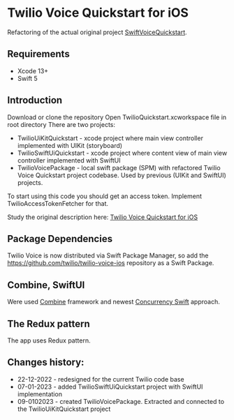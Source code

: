 # Twilio Voice Quickstart for iOS

Refactoring of the actual original project [SwiftVoiceQuickstart](https://github.com/twilio/voice-quickstart-swift).

## Requirements

- Xcode 13+
- Swift 5

## Introduction

Download or clone the repository
Open TwilioQuickstart.xcworkspace file in root directory
There are two projects:
- TwilioUiKitQuickstart - xcode project where main view controller implemented with UIKit (storyboard)
- TwilioSwiftUiQuickstart - xcode project where content view of main view controller implemented with SwiftUI 
- TwilioVoicePackage - local swift package (SPM) with refactored Twilio Voice Quickstart project codebase. Used by previous (UIKit and SwiftUI) projects. 

To start using this code you should get an access token. Implement TwilioAccessTokenFetcher for that.

Study the original description here: [Twilio Voice Quickstart for iOS](https://github.com/twilio/voice-quickstart-swift) 

## Package Dependencies

Twilio Voice is now distributed via Swift Package Manager, so add the https://github.com/twilio/twilio-voice-ios repository as a Swift Package.

## Combine, SwiftUI

Were used [Combine](https://developer.apple.com/documentation/Combine) framework and newest [Concurrency Swift](https://docs.swift.org/swift-book/LanguageGuide/Concurrency.html) approach.  

## The Redux pattern

The app uses Redux pattern.

## Changes history:

- 22-12-2022 - redesigned for the current Twilio code base 
- 07-01-2023 - added TwilioSwiftUiQuickstart project with SwiftUI implementation  
- 09-0102023 - created TwilioVoicePackage. Extracted and connected to the TwilioUiKitQuickstart project
